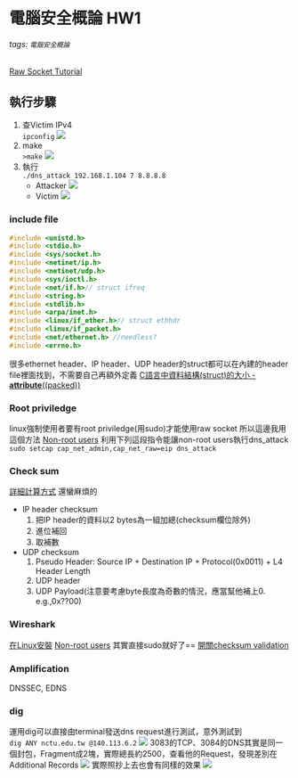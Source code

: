 # 電腦安全概論 HW1
###### tags: `電腦安全概論`

[Raw Socket Tutorial](https://www.opensourceforu.com/2015/03/a-guide-to-using-raw-sockets/)

## 執行步驟
1. 查Victim IPv4
    <br>`ipconfig`
    ![](https://i.imgur.com/Az14bUn.png) 
2. make
    <br>`>make`
    ![](https://i.imgur.com/RuERm5f.png)
3. 執行
    <br>`./dns_attack 192.168.1.104 7 8.8.8.8`
    * Attacker
        ![](https://i.imgur.com/QsUUegW.png)
    * Victim
        ![](https://i.imgur.com/qa9VW44.png)


### include file
```c
#include <unistd.h>
#include <stdio.h>
#include <sys/socket.h>
#include <netinet/ip.h>
#include <netinet/udp.h>
#include <sys/ioctl.h>
#include <net/if.h>// struct ifreq
#include <string.h>
#include <stdlib.h>
#include <arpa/inet.h>
#include <linux/if_ether.h>// struct ethhdr
#include <linux/if_packet.h>
#include <net/ethernet.h> //needless?
#include <errno.h>
```
很多ethernet header、IP header、UDP header的struct都可以在內建的header file裡面找到，不需要自己再額外定義
[C語言中資料結構(struct)的大小 - __attribute__((packed)) ](https://chunchaichang.blogspot.com/2010/06/cstruct-attributepacked.html)
### Root priviledge
linux強制使用者要有root priviledge(用sudo)才能使用raw socket
所以這邊我用這個方法
[Non-root users](https://squidarth.com/networking/systems/rc/2018/05/28/using-raw-sockets.html)
利用下列這段指令能讓non-root users執行dns_attack
`sudo setcap cap_net_admin,cap_net_raw=eip dns_attack`
### Check sum
[詳細計算方式](http://bruce690813.blogspot.com/2017/09/tcpip-checksum.html)
還蠻麻煩的
* IP header checksum
    1. 把IP header的資料以2 bytes為一組加總(checksum欄位除外)
    2. 進位補回
    3. 取補數
* UDP checksum
    1. Pseudo Header: Source IP + Destination IP + Protocol(0x0011) + L4 Header Length
    2. UDP header
    3. UDP Payload(注意要考慮byte長度為奇數的情況，應當幫他補上0. e.g.,0x??00)
### Wireshark
[在Linux安裝](https://www.itread01.com/content/1548586810.html)
[Non-root users](https://askubuntu.com/questions/748941/im-not-able-to-use-wireshark-couldnt-run-usr-bin-dumpcap-in-child-process)
其實直接sudo就好了==
[開關checksum validation](https://packetlife.net/blog/2008/aug/23/disabling-checksum-validation-wireshark/)
### Amplification 
DNSSEC, EDNS
### dig
運用dig可以直接由terminal發送dns request進行測試，意外測試到
<br>`dig ANY nctu.edu.tw @140.113.6.2`
![](https://i.imgur.com/DednJ7A.png)
3083的TCP、3084的DNS其實是同一個封包，Fragment成2塊，實際總長約2500，查看他的Request，發現差別在Additional Records
![](https://i.imgur.com/3N1vjHs.png)
實際照抄上去也會有同樣的效果
![](https://i.imgur.com/g9damJC.png)

